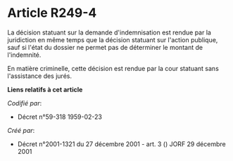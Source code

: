 # Article R249-4

La décision statuant sur la demande d'indemnisation est rendue par la juridiction en même temps que la décision statuant sur
l'action publique, sauf si l'état du dossier ne permet pas de déterminer le montant de l'indemnité.

En matière criminelle, cette décision est rendue par la cour statuant sans l'assistance des jurés.

**Liens relatifs à cet article**

_Codifié par_:

  - Décret n°59-318 1959-02-23

_Créé par_:

  - Décret n°2001-1321 du 27 décembre 2001 - art. 3 () JORF 29 décembre 2001
